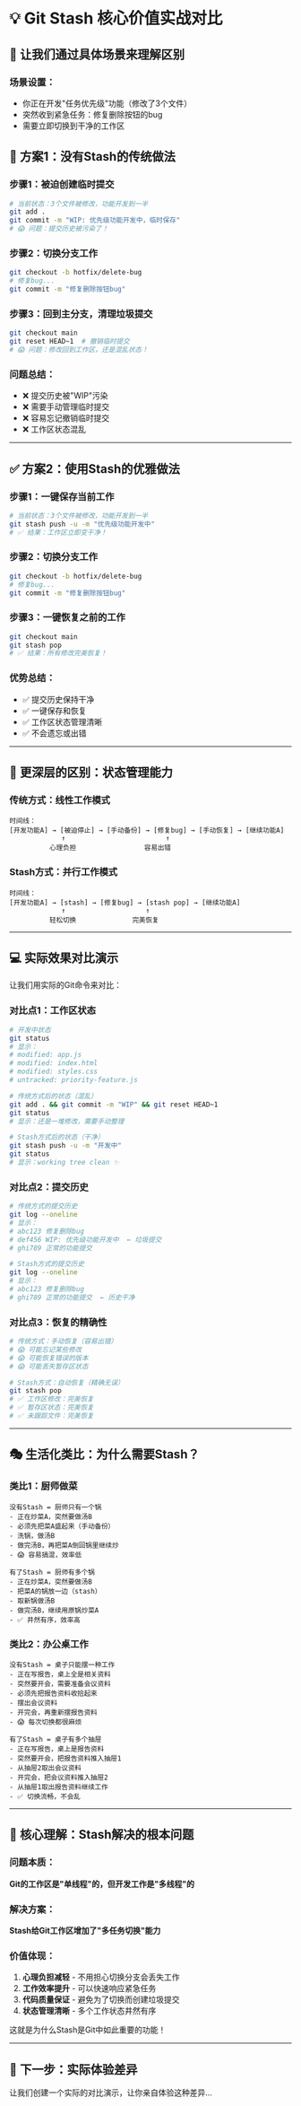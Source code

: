 # 💡 Git Stash 核心价值实战对比

## 🎯 让我们通过具体场景来理解区别

### 场景设置：
- 你正在开发"任务优先级"功能（修改了3个文件）
- 突然收到紧急任务：修复删除按钮的bug
- 需要立即切换到干净的工作区

## 🚫 方案1：没有Stash的传统做法

### 步骤1：被迫创建临时提交
```bash
# 当前状态：3个文件被修改，功能开发到一半
git add .
git commit -m "WIP: 优先级功能开发中，临时保存"
# 😱 问题：提交历史被污染了！
```

### 步骤2：切换分支工作
```bash
git checkout -b hotfix/delete-bug
# 修复bug...
git commit -m "修复删除按钮bug"
```

### 步骤3：回到主分支，清理垃圾提交
```bash
git checkout main
git reset HEAD~1  # 撤销临时提交
# 😱 问题：修改回到工作区，还是混乱状态！
```

### 问题总结：
- ❌ 提交历史被"WIP"污染
- ❌ 需要手动管理临时提交
- ❌ 容易忘记撤销临时提交
- ❌ 工作区状态混乱

---

## ✅ 方案2：使用Stash的优雅做法

### 步骤1：一键保存当前工作
```bash
# 当前状态：3个文件被修改，功能开发到一半
git stash push -u -m "优先级功能开发中"
# ✅ 结果：工作区立即变干净！
```

### 步骤2：切换分支工作
```bash
git checkout -b hotfix/delete-bug
# 修复bug...
git commit -m "修复删除按钮bug"
```

### 步骤3：一键恢复之前的工作
```bash
git checkout main
git stash pop
# ✅ 结果：所有修改完美恢复！
```

### 优势总结：
- ✅ 提交历史保持干净
- ✅ 一键保存和恢复
- ✅ 工作区状态管理清晰
- ✅ 不会遗忘或出错

---

## 🔄 更深层的区别：状态管理能力

### 传统方式：线性工作模式
```
时间线：
[开发功能A] → [被迫停止] → [手动备份] → [修复bug] → [手动恢复] → [继续功能A]
             ↑                         ↑
          心理负担                 容易出错
```

### Stash方式：并行工作模式
```
时间线：
[开发功能A] → [stash] → [修复bug] → [stash pop] → [继续功能A]
             ↑                    ↑
          轻松切换              完美恢复
```

---

## 💻 实际效果对比演示

让我们用实际的Git命令来对比：

### 对比点1：工作区状态
```bash
# 开发中状态
git status
# 显示：
# modified: app.js
# modified: index.html  
# modified: styles.css
# untracked: priority-feature.js

# 传统方式后的状态（混乱）
git add . && git commit -m "WIP" && git reset HEAD~1
git status
# 显示：还是一堆修改，需要手动整理

# Stash方式后的状态（干净）
git stash push -u -m "开发中"
git status
# 显示：working tree clean ✨
```

### 对比点2：提交历史
```bash
# 传统方式的提交历史
git log --oneline
# 显示：
# abc123 修复删除bug
# def456 WIP: 优先级功能开发中  ← 垃圾提交
# ghi789 正常的功能提交

# Stash方式的提交历史
git log --oneline
# 显示：
# abc123 修复删除bug
# ghi789 正常的功能提交  ← 历史干净
```

### 对比点3：恢复的精确性
```bash
# 传统方式：手动恢复（容易出错）
# 😱 可能忘记某些修改
# 😱 可能恢复错误的版本
# 😱 可能丢失暂存区状态

# Stash方式：自动恢复（精确无误）
git stash pop
# ✅ 工作区修改：完美恢复
# ✅ 暂存区状态：完美恢复
# ✅ 未跟踪文件：完美恢复
```

---

## 🎭 生活化类比：为什么需要Stash？

### 类比1：厨师做菜
```
没有Stash = 厨师只有一个锅
- 正在炒菜A，突然要做汤B
- 必须先把菜A盛起来（手动备份）
- 洗锅，做汤B
- 做完汤B，再把菜A倒回锅里继续炒
- 😱 容易搞混，效率低

有了Stash = 厨师有多个锅
- 正在炒菜A，突然要做汤B
- 把菜A的锅放一边（stash）
- 取新锅做汤B
- 做完汤B，继续用原锅炒菜A
- ✅ 井然有序，效率高
```

### 类比2：办公桌工作
```
没有Stash = 桌子只能摆一种工作
- 正在写报告，桌上全是相关资料
- 突然要开会，需要准备会议资料
- 必须先把报告资料收拾起来
- 摆出会议资料
- 开完会，再重新摆报告资料
- 😱 每次切换都很麻烦

有了Stash = 桌子有多个抽屉
- 正在写报告，桌上是报告资料
- 突然要开会，把报告资料推入抽屉1
- 从抽屉2取出会议资料
- 开完会，把会议资料推入抽屉2
- 从抽屉1取出报告资料继续工作
- ✅ 切换流畅，不会乱
```

---

## 🎯 核心理解：Stash解决的根本问题

### 问题本质：
**Git的工作区是"单线程"的，但开发工作是"多线程"的**

### 解决方案：
**Stash给Git工作区增加了"多任务切换"能力**

### 价值体现：
1. **心理负担减轻** - 不用担心切换分支会丢失工作
2. **工作效率提升** - 可以快速响应紧急任务
3. **代码质量保证** - 避免为了切换而创建垃圾提交
4. **状态管理清晰** - 多个工作状态井然有序

这就是为什么Stash是Git中如此重要的功能！

---

## 🚀 下一步：实际体验差异

让我们创建一个实际的对比演示，让你亲自体验这种差异...
